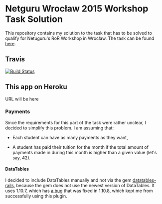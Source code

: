 Netguru Wrocław 2015 Workshop Task Solution
================
This repository contains my solution to the task that has to be solved to qualify for Netuguru's RoR Workshop in Wrocław. The task can be found [here](https://github.com/netguru-training/wroclaw-ror-workshops-2015-december).

Travis
-------------------------
[![Build Status](https://travis-ci.org/angelikatyborska/ror-workshop-task-wroclaw-2015.svg)](https://travis-ci.org/angelikatyborska/ror-workshop-task-wroclaw-2015)

This app on Heroku
-------------------------
URL will be here

### Payments
Since the requirements for this part of the task were rather unclear, I decided to simplify this problem. I am assuming that:

- Each student can have as many payments as they want,

- A student has paid their tuition for the month if the total amount of payments made in during this month is higher than a given value (let's say, 42).

#### DataTables
I decided to include DataTables manually and not via the gem [datatables-rails](https://github.com/rweng/jquery-datatables-rails), because the gem does not use the newest version of DataTables. It uses 1.10.7, which has [a bug](https://github.com/DataTables/DataTables/issues/580)
 that was fixed in 1.10.8, which kept me from successfully using this plugin.